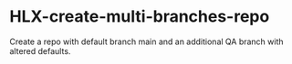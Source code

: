 # HLX-create-multi-branches-repo
Create a repo with default branch main and an additional QA branch with altered defaults.
